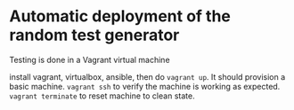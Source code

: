 # Automatic deployment of the random test generator

Testing is done in a Vagrant virtual machine

install vagrant, virtualbox, ansible, then do `vagrant up`. It should provision a basic machine. `vagrant ssh` to verify the machine is working as expected. `vagrant terminate` to reset machine to clean state.
